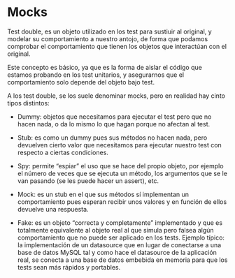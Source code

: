 # Mocks

Test double, es un objeto utilizado en los test para sustiuir al original, y modelar su comportamiento a nuestro antojo, de forma que podamos comprobar el comportamiento que tienen los objetos que interactúan con el original.

Este concepto es básico, ya que es la forma de aislar el código que estamos probando en los test unitarios, y asegurarnos que el comportamiento solo depende del objeto bajo test.

A los test double, se los suele denominar mocks, pero en realidad hay cinto tipos distintos:

* Dummy: objetos que necesitamos para ejecutar el test pero que no hacen nada, o da lo mismo lo que hagan porque no afectan al test.

* Stub: es como un dummy pues sus métodos no hacen nada, pero devuelven cierto valor que necesitamos para ejecutar nuestro test con respecto a ciertas condiciones.
  
* Spy: permite “espiar” el uso que se hace del propio objeto, por ejemplo el número de veces que se ejecuta un método, los argumentos que se le van pasando (se les puede hacer un assert), etc.

* Mock: es un stub en el que sus métodos sí implementan un comportamiento pues esperan recibir unos valores y en función de ellos devuelve una respuesta.

* Fake: es un objeto “correcta y completamente” implementado y que es totalmente equivalente al objeto real al que simula pero falsea algún comportamiento que no puede ser aplicado en los tests. Ejemplo típico: la implementación de un datasource que en lugar de conectarse a una base de datos MySQL tal y como hace el datasource de la aplicación real, se conecta a una base de datos embebida en memoria para que los tests sean más rápidos y portables.
